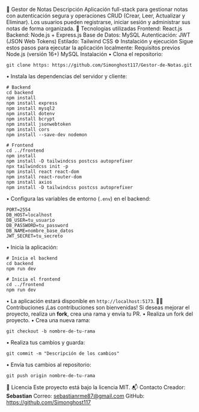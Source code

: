 📝 Gestor de Notas
Descripción
Aplicación full-stack para gestionar notas con autenticación segura y operaciones CRUD (Crear, Leer, Actualizar y Eliminar). Los usuarios pueden registrarse, iniciar sesión y administrar sus notas de forma organizada.
🚀 Tecnologías utilizadas
Frontend: React.js
Backend: Node.js + Express.js
Base de Datos: MySQL
Autenticación: JWT (JSON Web Tokens)
Estilado: Tailwind CSS
⚙️ Instalación y ejecución
Sigue estos pasos para ejecutar la aplicación localmente:
Requisitos previos
Node.js (versión 16+)
MySQL
Instalación
•	Clona el repositorio:
```
git clone https: https://github.com/Simonghost117/Gestor-de-Notas.git
```
•	Instala las dependencias del servidor y cliente:
```
# Backend
cd backend
npm install
npm install express
npm install mysql2
npm install dotenv
npm install bcrypt
npm install jsonwebtoken
npm install cors
npm install --save-dev nodemon

# Frontend
cd ../frontend
npm install
npm install -D tailwindcss postcss autoprefixer
npx tailwindcss init -p
npm install react react-dom
npm install react-router-dom
npm install axios
npm install -D tailwindcss postcss autoprefixer
```
•	Configura las variables de entorno (`.env`) en el backend:
```
PORT=2554
DB_HOST=localhost
DB_USER=tu_usuario
DB_PASSWORD=tu_password
DB_NAME=nombre_base_datos
JWT_SECRET=tu_secreto
```
•	Inicia la aplicación:
```
# Inicia el backend
cd backend
npm run dev

# Inicia el frontend
cd ../frontend
npm run dev
```
•	La aplicación estará disponible en `http://localhost:5173`.
🧑‍💻 Contribuciones
¡Las contribuciones son bienvenidas! Si deseas mejorar el proyecto, realiza un **fork**, crea una rama y envía tu PR.
•	Realiza un fork del proyecto.
•	Crea una nueva rama:
```
git checkout -b nombre-de-tu-rama
```
•	Realiza tus cambios y guarda:
```
git commit -m "Descripción de los cambios"
```
•	Envía tus cambios al repositorio:
```
git push origin nombre-de-tu-rama
```
📄 Licencia
Este proyecto está bajo la licencia MIT.
📬 Contacto
Creador: **Sebastian**
Correo: sebastianrme87@gmail.com
GitHub: https://github.com/Simonghost117

